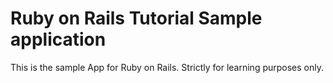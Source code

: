 # Ruby on Rails Tutorial Sample application 


This is the sample App for Ruby on Rails. 
Strictly for learning purposes only.


